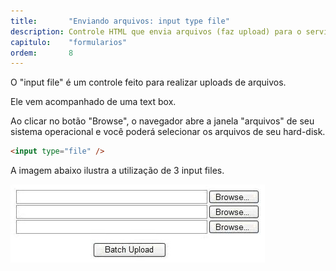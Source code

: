 ```yaml
---
title:       "Enviando arquivos: input type file"
description: Controle HTML que envia arquivos (faz upload) para o servidor, ele vem acompanhado de uma text box, você poderá selecionar os arquivos de seu hard-disk.
capitulo:    "formularios"
ordem:       8
---
```


O "input file" é um controle feito para realizar uploads de arquivos.

Ele vem acompanhado de uma text box.

Ao clicar no botão "Browse", o navegador abre a janela "arquivos" de seu sistema operacional e você poderá selecionar os arquivos de seu hard-disk.

```html
<input type="file" />
```

A imagem abaixo ilustra a utilização de 3 input files.

![Ilustração de um campo input file](input-file.jpg "Ilustração de um campo input file")
